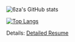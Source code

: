 
![6za's GitHub stats](https://github-readme-stats.vercel.app/api?username=6za&show_icons=true&theme=tokyonight)

[![Top Langs](https://github-readme-stats.vercel.app/api/top-langs/?username=6za&langs_count=8)](https://github.com/6za/github-readme-stats)

Details: [Detailed Resume](https://kaxios.github.io/)
